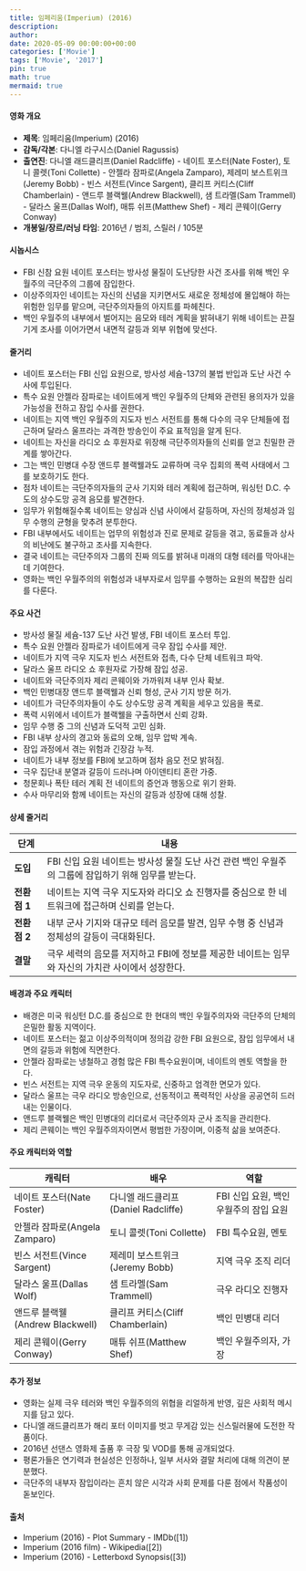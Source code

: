 ```yaml
---
title: 임페리움(Imperium) (2016)
description: 
author: 
date: 2020-05-09 00:00:00+00:00
categories: ['Movie']
tags: ['Movie', '2017']
pin: true
math: true
mermaid: true
---
```

#### 영화 개요

- **제목**: 임페리움(Imperium) (2016)  
- **감독/각본**: 다니엘 라구시스(Daniel Ragussis)  
- **출연진**: 다니엘 래드클리프(Daniel Radcliffe) - 네이트 포스터(Nate Foster), 토니 콜렛(Toni Collette) - 안젤라 잠파로(Angela Zamparo), 제레미 보스트위크(Jeremy Bobb) - 빈스 서전트(Vince Sargent), 클리프 커티스(Cliff Chamberlain) - 앤드루 블랙웰(Andrew Blackwell), 샘 트라멜(Sam Trammell) - 달라스 울프(Dallas Wolf), 매튜 쉬프(Matthew Shef) - 제리 콘웨이(Gerry Conway)  
- **개봉일/장르/러닝 타임**: 2016년 / 범죄, 스릴러 / 105분  

#### 시놉시스

- FBI 신참 요원 네이트 포스터는 방사성 물질이 도난당한 사건 조사를 위해 백인 우월주의 극단주의 그룹에 잠입한다.  
- 이상주의자인 네이트는 자신의 신념을 지키면서도 새로운 정체성에 몰입해야 하는 위험한 임무를 맡으며, 극단주의자들의 아지트를 파헤친다.  
- 백인 우월주의 내부에서 벌어지는 음모와 테러 계획을 밝혀내기 위해 네이트는 끈질기게 조사를 이어가면서 내면적 갈등과 외부 위협에 맞선다.  

#### 줄거리

- 네이트 포스터는 FBI 신입 요원으로, 방사성 세슘-137의 불법 반입과 도난 사건 수사에 투입된다.  
- 특수 요원 안젤라 잠파로는 네이트에게 백인 우월주의 단체와 관련된 용의자가 있을 가능성을 전하고 잠입 수사를 권한다.  
- 네이트는 지역 백인 우월주의 지도자 빈스 서전트를 통해 다수의 극우 단체들에 접근하며 달라스 울프라는 과격한 방송인이 주요 표적임을 알게 된다.  
- 네이트는 자신을 라디오 쇼 후원자로 위장해 극단주의자들의 신뢰를 얻고 친밀한 관계를 쌓아간다.  
- 그는 백인 민병대 수장 앤드루 블랙웰과도 교류하며 극우 집회의 폭력 사태에서 그를 보호하기도 한다.  
- 점차 네이트는 극단주의자들의 군사 기지와 테러 계획에 접근하며, 워싱턴 D.C. 수도의 상수도망 공격 음모를 발견한다.  
- 임무가 위험해질수록 네이트는 양심과 신념 사이에서 갈등하며, 자신의 정체성과 임무 수행의 균형을 맞추려 분투한다.  
- FBI 내부에서도 네이트는 업무의 위험성과 진로 문제로 갈등을 겪고, 동료들과 상사의 비난에도 불구하고 조사를 지속한다.  
- 결국 네이트는 극단주의자 그룹의 진짜 의도를 밝혀내 미래의 대형 테러를 막아내는 데 기여한다.  
- 영화는 백인 우월주의의 위험성과 내부자로서 임무를 수행하는 요원의 복잡한 심리를 다룬다.  

#### 주요 사건

- 방사성 물질 세슘-137 도난 사건 발생, FBI 네이트 포스터 투입.  
- 특수 요원 안젤라 잠파로가 네이트에게 극우 잠입 수사를 제안.  
- 네이트가 지역 극우 지도자 빈스 서전트와 접촉, 다수 단체 네트워크 파악.  
- 달라스 울프 라디오 쇼 후원자로 가장해 잠입 성공.  
- 네이트와 극단주의자 제리 콘웨이와 가까워져 내부 인사 확보.  
- 백인 민병대장 앤드루 블랙웰과 신뢰 형성, 군사 기지 방문 허가.  
- 네이트가 극단주의자들이 수도 상수도망 공격 계획을 세우고 있음을 폭로.  
- 폭력 시위에서 네이트가 블랙웰을 구출하면서 신뢰 강화.  
- 임무 수행 중 그의 신념과 도덕적 고민 심화.  
- FBI 내부 상사의 경고와 동료의 오해, 임무 압박 계속.  
- 잠입 과정에서 겪는 위험과 긴장감 누적.  
- 네이트가 내부 정보를 FBI에 보고하며 점차 음모 전모 밝혀짐.  
- 극우 집단내 분열과 갈등이 드러나며 아이덴티티 혼란 가중.  
- 청문회나 폭탄 테러 계획 전 네이트의 증언과 행동으로 위기 완화.  
- 수사 마무리와 함께 네이트는 자신의 갈등과 성장에 대해 성찰.  

#### 상세 줄거리

| **단계** | **내용** |
|----------|----------|
| **도입** | FBI 신입 요원 네이트는 방사성 물질 도난 사건 관련 백인 우월주의 그룹에 잠입하기 위해 임무를 받는다. |
| **전환점 1** | 네이트는 지역 극우 지도자와 라디오 쇼 진행자를 중심으로 한 네트워크에 접근하며 신뢰를 얻는다. |
| **전환점 2** | 내부 군사 기지와 대규모 테러 음모를 발견, 임무 수행 중 신념과 정체성의 갈등이 극대화된다. |
| **결말** | 극우 세력의 음모를 저지하고 FBI에 정보를 제공한 네이트는 임무와 자신의 가치관 사이에서 성장한다. |

#### 배경과 주요 캐릭터

- 배경은 미국 워싱턴 D.C.를 중심으로 한 현대의 백인 우월주의자와 극단주의 단체의 은밀한 활동 지역이다.  
- 네이트 포스터는 젊고 이상주의적이며 정의감 강한 FBI 요원으로, 잠입 임무에서 내면의 갈등과 위험에 직면한다.  
- 안젤라 잠파로는 냉철하고 경험 많은 FBI 특수요원이며, 네이트의 멘토 역할을 한다.  
- 빈스 서전트는 지역 극우 운동의 지도자로, 신중하고 엄격한 면모가 있다.  
- 달라스 울프는 극우 라디오 방송인으로, 선동적이고 폭력적인 사상을 공공연히 드러내는 인물이다.  
- 앤드루 블랙웰은 백인 민병대의 리더로서 극단주의자 군사 조직을 관리한다.  
- 제리 콘웨이는 백인 우월주의자이면서 평범한 가장이며, 이중적 삶을 보여준다.  

#### 주요 캐릭터와 역할

| **캐릭터**         | **배우**               | **역할**                        |
|--------------------|------------------------|--------------------------------|
| 네이트 포스터(Nate Foster)    | 다니엘 래드클리프(Daniel Radcliffe)  | FBI 신입 요원, 백인 우월주의 잠입 요원  |
| 안젤라 잠파로(Angela Zamparo)  | 토니 콜렛(Toni Collette)              | FBI 특수요원, 멘토                 |
| 빈스 서전트(Vince Sargent)     | 제레미 보스트위크(Jeremy Bobb)       | 지역 극우 조직 리더               |
| 달라스 울프(Dallas Wolf)       | 샘 트라멜(Sam Trammell)               | 극우 라디오 진행자               |
| 앤드루 블랙웰(Andrew Blackwell) | 클리프 커티스(Cliff Chamberlain)      | 백인 민병대 리더                |
| 제리 콘웨이(Gerry Conway)      | 매튜 쉬프(Matthew Shef)               | 백인 우월주의자, 가장            |

#### 추가 정보

- 영화는 실제 극우 테러와 백인 우월주의의 위협을 리얼하게 반영, 깊은 사회적 메시지를 담고 있다.  
- 다니엘 래드클리프가 해리 포터 이미지를 벗고 무게감 있는 신스릴러물에 도전한 작품이다.  
- 2016년 선댄스 영화제 출품 후 극장 및 VOD를 통해 공개되었다.  
- 평론가들은 연기력과 현실성은 인정하나, 일부 서사와 결말 처리에 대해 의견이 분분했다.  
- 극단주의 내부자 잠입이라는 흔치 않은 시각과 사회 문제를 다룬 점에서 작품성이 돋보인다.  

#### 출처

- Imperium (2016) - Plot Summary - IMDb([1])  
- Imperium (2016 film) - Wikipedia([2])  
- Imperium (2016) - Letterboxd Synopsis([3])
